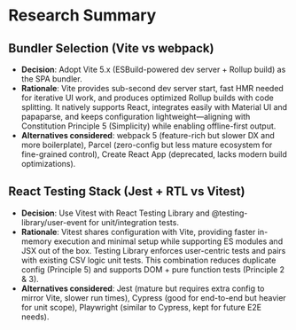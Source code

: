 # Research Summary

## Bundler Selection (Vite vs webpack)

- **Decision**: Adopt Vite 5.x (ESBuild-powered dev server + Rollup build) as the SPA bundler.
- **Rationale**: Vite provides sub-second dev server start, fast HMR needed for iterative UI work, and produces optimized Rollup builds with code splitting. It natively supports React, integrates easily with Material UI and papaparse, and keeps configuration lightweight—aligning with Constitution Principle 5 (Simplicity) while enabling offline-first output.
- **Alternatives considered**: webpack 5 (feature-rich but slower DX and more boilerplate), Parcel (zero-config but less mature ecosystem for fine-grained control), Create React App (deprecated, lacks modern build optimizations).

## React Testing Stack (Jest + RTL vs Vitest)

- **Decision**: Use Vitest with React Testing Library and @testing-library/user-event for unit/integration tests.
- **Rationale**: Vitest shares configuration with Vite, providing faster in-memory execution and minimal setup while supporting ES modules and JSX out of the box. Testing Library enforces user-centric tests and pairs with existing CSV logic unit tests. This combination reduces duplicate config (Principle 5) and supports DOM + pure function tests (Principle 2 & 3).
- **Alternatives considered**: Jest (mature but requires extra config to mirror Vite, slower run times), Cypress (good for end-to-end but heavier for unit scope), Playwright (similar to Cypress, kept for future E2E needs).
